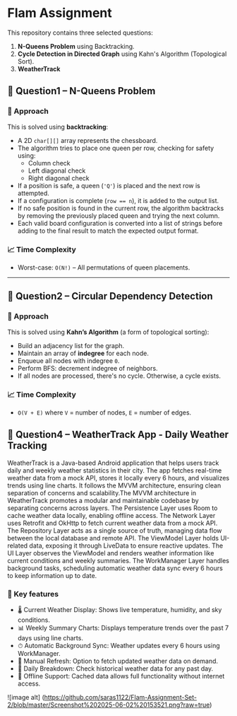 # Flam Assignment

This repository contains three selected questions:

1. **N-Queens Problem** using Backtracking.
2. **Cycle Detection in Directed Graph** using Kahn's Algorithm (Topological Sort).
3. **WeatherTrack**

## 📘 Question1 – N-Queens Problem

### 🧠 Approach

This is solved using **backtracking**:

- A 2D `char[][]` array represents the chessboard.
- The algorithm tries to place one queen per row, checking for safety using:
  - Column check
  - Left diagonal check
  - Right diagonal check
- If a position is safe, a queen (`'Q'`) is placed and the next row is attempted.
- If a configuration is complete (`row == n`), it is added to the output list.
- If no safe position is found in the current row, the algorithm backtracks by removing the previously placed queen and trying the next column.
- Each valid board configuration is converted into a list of strings before adding to the final result to match the expected output format.


### 📈 Time Complexity

- Worst-case: `O(N!)` – All permutations of queen placements.

---

## 📗 Question2 – Circular Dependency Detection

### 🧠 Approach

This is solved using **Kahn’s Algorithm** (a form of topological sorting):

- Build an adjacency list for the graph.
- Maintain an array of **indegree** for each node.
- Enqueue all nodes with indegree `0`.
- Perform BFS: decrement indegree of neighbors.
- If all nodes are processed, there's no cycle. Otherwise, a cycle exists.

### 📈 Time Complexity

- `O(V + E)` where `V` = number of nodes, `E` = number of edges.

## 📗 Question4 – WeatherTrack App - Daily Weather Tracking

WeatherTrack is a Java-based Android application that helps users track daily and weekly weather statistics in their city. The app fetches real-time weather data from a mock API, stores it locally every 6 hours, and visualizes trends using line charts. It follows the MVVM architecture, ensuring clean separation of concerns and scalability.The MVVM architecture in WeatherTrack promotes a modular and maintainable codebase by separating concerns across layers. The Persistence Layer uses Room to cache weather data locally, enabling offline access. The Network Layer uses Retrofit and OkHttp to fetch current weather data from a mock API. The Repository Layer acts as a single source of truth, managing data flow between the local database and remote API. The ViewModel Layer holds UI-related data, exposing it through LiveData to ensure reactive updates. The UI Layer observes the ViewModel and renders weather information like current conditions and weekly summaries. The WorkManager Layer handles background tasks, scheduling automatic weather data sync every 6 hours to keep information up to date.

### 📌 Key features
- 🌡 Current Weather Display: Shows live temperature, humidity, and sky conditions.
- 📊 Weekly Summary Charts: Displays temperature trends over the past 7 days using line charts.
- ⏱ Automatic Background Sync: Weather updates every 6 hours using WorkManager.
- 🔁 Manual Refresh: Option to fetch updated weather data on demand.
- 📆 Daily Breakdown: Check historical weather data for any past day.
- 📶 Offline Support: Cached data allows full functionality without internet access.

![image alt] (https://github.com/saras1122/Flam-Assignment-Set-2/blob/master/Screenshot%202025-06-02%20153521.png?raw=true)



